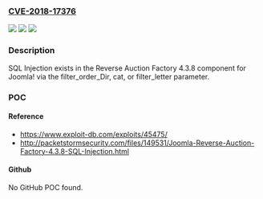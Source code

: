 ### [CVE-2018-17376](https://cve.mitre.org/cgi-bin/cvename.cgi?name=CVE-2018-17376)
![](https://img.shields.io/static/v1?label=Product&message=n%2Fa&color=blue)
![](https://img.shields.io/static/v1?label=Version&message=n%2Fa&color=blue)
![](https://img.shields.io/static/v1?label=Vulnerability&message=n%2Fa&color=brighgreen)

### Description

SQL Injection exists in the Reverse Auction Factory 4.3.8 component for Joomla! via the filter_order_Dir, cat, or filter_letter parameter.

### POC

#### Reference
- https://www.exploit-db.com/exploits/45475/
- http://packetstormsecurity.com/files/149531/Joomla-Reverse-Auction-Factory-4.3.8-SQL-Injection.html

#### Github
No GitHub POC found.

